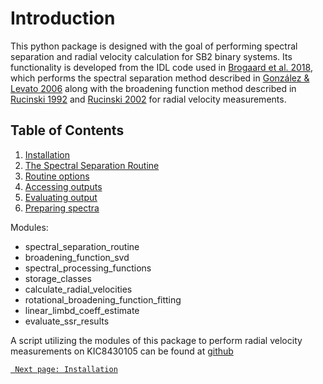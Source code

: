 # Introduction

This python package is designed with the goal of performing spectral separation and radial velocity calculation for SB2 binary systems. Its functionality is developed from the IDL code used in [Brogaard et al. 2018](https://academic.oup.com/mnras/article/476/3/3729/4833696), which performs the spectral separation method described in [González & Levato 2006](https://www.aanda.org/articles/aa/abs/2006/10/aa3177-05/aa3177-05.html) along with the broadening function method described in [Rucinski 1992](http://astro.utoronto.ca/~rucinski/manscr/CFHT92.pdf) and [Rucinski 2002](http://astro.utoronto.ca/~rucinski/manscr/bin_pub7.pdf) for radial velocity measurements.

## Table of Contents
1. [Installation](installation)
2. [The Spectral Separation Routine](quickstart)
3. [Routine options](routine_options)
4. [Accessing outputs](results)
5. [Evaluating output](evaluate)
6. [Preparing spectra](preparation)

Modules:

- spectral_separation_routine
- broadening_function_svd
- spectral_processing_functions
- storage_classes
- calculate_radial_velocities
- rotational_broadening_function_fitting
- linear_limbd_coeff_estimate
- evaluate_ssr_results


A script utilizing the modules of this package to perform radial velocity measurements on KIC8430105 can be found at [github](https://github.com/jsinkbaek/sb2sep/blob/main/test/kic8430105/RV_from_spectra_kic8430105.py)


[``` Next page: Installation```](installation)

